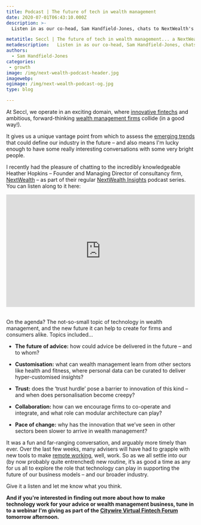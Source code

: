 ```yaml
---
title: Podcast | The future of tech in wealth management
date: 2020-07-01T06:43:10.000Z
description: >-
  Listen in as our co-head, Sam Handfield-Jones, chats to NextWealth's Heather Hopkins about technology in wealth management – and the new future it can help to create for firms and consumers alike.

metatitle: Seccl | The future of tech in wealth management... a NextWealth Insights podcast
metadescription:   Listen in as our co-head, Sam Handfield-Jones, chats to NextWealth's Heather Hopkins about technology in wealth management – and the new future it can help to create for firms and consumers alike.
authors:
  - Sam Handfield-Jones
categories:
 - growth
image: /img/next-wealth-podcast-header.jpg
imagewebp:
ogimage: /img/next-wealth-podcast-og.jpg
type: blog

---
```


At Seccl, we operate in an exciting domain, where [innovative fintechs](/fintechs) and ambitious, forward-thinking [wealth management firms](/how) collide (in a good way!).

It gives us a unique vantage point from which to assess the [emerging trends](/blog/five-trends) that could define our industry in the future – and also means I'm lucky enough to have some really interesting conversations with some very bright people.

I recently had the pleasure of chatting to the incredibly knowledgeable Heather Hopkins – Founder and Managing Director of consultancy firm, <a href="https://www.nextwealth.co.uk/" target="_blank">NextWealth</a> – as part of their regular <a href="https://audioboom.com/channels/5023280" target="_blank">NextWealth Insights</a> podcast series. You can listen along to it here:

<iframe width="100%" height="300" src="https://embeds.audioboom.com/posts/7613744/embed/v4" style="background-color:transparent; display:block; padding: 0; max-width:700px;" frameborder="0" allowtransparency="allowtransparency" scrolling="no" title="Audioboom player" allow="autoplay"></iframe>
<br>

On the agenda? The not-so-small topic of technology in wealth management, and the new future it can help to create for firms and consumers alike. Topics included...

- <strong>The future of advice:</strong> how could advice be delivered in the future – and to whom?

- <strong>Customisation:</strong> what can wealth management learn from other sectors like health and fitness, where personal data can be curated to deliver hyper-customised insights?

- <strong>Trust:</strong> does the ‘trust hurdle’ pose a barrier to innovation of this kind – and when does personalisation become creepy?

- <strong>Collaboration:</strong> how can we encourage firms to co-operate and integrate, and what role can modular architecture can play?

- <strong>Pace of change:</strong> why has the innovation that we’ve seen in other sectors been slower to arrive in wealth management?

It was a fun and far-ranging conversation, and arguably more timely than ever. Over the last few weeks, many advisers will have had to grapple with new tools to make [remote working](/blog/work-from-home-diary-2), well, work. So as we all settle into our (by now probably quite entrenched) new routine, it’s as good a time as any for us all to explore the role that technology can play in supporting the future of our business models – and our broader industry.

Give it a listen and let me know what you think.

__And if you're interested in finding out more about how to make technology work for your advice or wealth management business, tune in to a webinar I'm giving as part of the <a href="https://citywireevents.com/events/citywire-fintech-forum/" target="_blank">Citywire Virtual Fintech Forum</a> tomorrow afternoon.__

